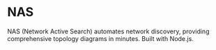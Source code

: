 # NAS
 NAS (Network Active Search) automates network discovery, providing comprehensive topology diagrams in minutes. Built with Node.js.
